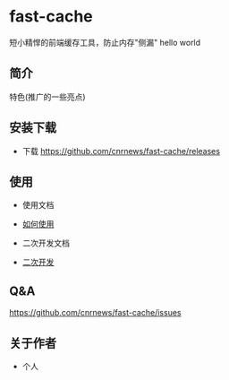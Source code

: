 # fast-cache
短小精悍的前端缓存工具，防止内存"侧漏" hello world

## 简介
特色(推广的一些亮点)
## 安装下载

- 下载  https://github.com/cnrnews/fast-cache/releases 

## 使用

- 使用文档
* [如何使用](./doc/use/README.md)
- 二次开发文档
* [二次开发](./doc/dev/README.md)

## Q&A

https://github.com/cnrnews/fast-cache/issues

## 关于作者

- 个人
